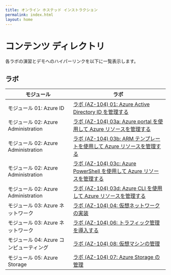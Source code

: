 ```yaml
---
title: オンライン ホステッド インストラクション
permalink: index.html
layout: home
---
```


# コンテンツ ディレクトリ

各ラボの演習とデモへのハイパーリンクを以下に一覧表示します。

## ラボ

| モジュール | ラボ |
| --- | --- |
| モジュール 01: Azure ID | [ラボ (AZ-104) 01: Azure Active Directory ID を管理する](https://aka.ms/az-010-manage-AAD-identities-jpn) |
| モジュール 02: Azure Administration | [ラボ (AZ-104) 03a: Azure portal を使用して Azure リソースを管理する](https://aka.ms/az-010-manage-Azure-resources-portal-jpn) |
| モジュール 02: Azure Administration | [ラボ (AZ-104) 03b: ARM テンプレートを使用して Azure リソースを管理する](https://aka.ms/az-010-manage-Azure-resources-ARM-jpn) |
| モジュール 02: Azure Administration | [ラボ (AZ-104) 03c: Azure PowerShell を使用して Azure リソースを管理する](https://aka.ms/az-010-manage-Azure-resources-PowerShell-jpn) |
| モジュール 02: Azure Administration | [ラボ (AZ-104) 03d: Azure CLI を使用して Azure リソースを管理する](https://aka.ms/az-010-manage-Azure-resources-CLI-jpn) |
| モジュール 03: Azure ネットワーク | [ラボ (AZ-104) 04: 仮想ネットワークの実装](https://aka.ms/az-010-implement-virtual-networking-jpn) |
| モジュール 03: Azure ネットワーク | [ラボ (AZ-104) 06: トラフィック管理を導入する](https://aka.ms/az-010-implement-traffic-management-jpn) |
| モジュール 04: Azure コンピューティング | [ラボ (AZ-104) 08: 仮想マシンの管理](https://aka.ms/az-010-manage-virtual-machines-jpn) |
| モジュール 05: Azure Storage | [ラボ (AZ-104) 07: Azure Storage の管理](https://aka.ms/az-010-manage-Azure-storage-jpn) |
